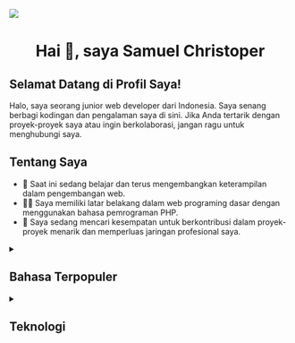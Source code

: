 ![](https://komarev.com/ghpvc/?username=Samuel-08&style=for-the-badge)

<h1 align="center">Hai 👋, saya Samuel Christoper</h1>

## Selamat Datang di Profil Saya!

Halo, saya seorang junior web developer dari Indonesia. Saya senang berbagi kodingan dan pengalaman saya di sini. Jika Anda tertarik dengan proyek-proyek saya atau ingin berkolaborasi, jangan ragu untuk menghubungi saya.

## Tentang Saya

- 🌱 Saat ini sedang belajar dan terus mengembangkan keterampilan dalam pengembangan web.
- 👨‍💻 Saya memiliki latar belakang dalam web programing dasar dengan menggunakan bahasa pemrograman PHP.
- 💼 Saya sedang mencari kesempatan untuk berkontribusi dalam proyek-proyek menarik dan memperluas jaringan profesional saya.
 
<details>
  
  <summary align="left"><h2> Bahasa Terpopuler </h2></summary>
  
<p> Berikut adalah bahasa yang sering saya gunakan: </p>
 
[![Top Langs](https://github-readme-stats.vercel.app/api/top-langs/?username=Samuel-08&theme=holi&layout=donut)](https://github.com/Samuel-08)
 
</details>

<details>
  <summary align="left"><h2 align="left"> Teknologi </h2></summary>
<p> Berikut adalah beberapa teknologi yang saya gunakan: </p> 
  <p align="left">
  <a href="https://www.w3.org/html/" target="_blank">
    <img
      src="https://raw.githubusercontent.com/devicons/devicon/master/icons/html5/html5-original-wordmark.svg"
      alt="html5" width="40" height="40"/>
  </a>
  <a href="https://www.w3schools.com/css/" target="_blank">
    <img src="https://raw.githubusercontent.com/devicons/devicon/master/icons/css3/css3-original-wordmark.svg"
      alt="css3" width="40"height="40"/>
  </a>
  <a href="https://developer.mozilla.org/en-US/docs/Web/JavaScript" target="_blank">
    <img src="https://raw.githubusercontent.com/devicons/devicon/master/icons/javascript/javascript-original.svg"
      alt="javascript" width="40" height="40"/>
  </a>
     <a href="https://www.php.net/" target="_blank">
  <img src="https://raw.githubusercontent.com/devicons/devicon/master/icons/php/php-original.svg"
    alt="php" width="40" height="40" />
</a>
<a href="https://getbootstrap.com/" target="_blank">
  <img
    src="https://getbootstrap.com/docs/5.1/assets/brand/bootstrap-logo.svg"
    alt="bootstrap"width="44"height="40"/>
</a>
    <a href="https://codeigniter.com/" target="_blank">
  <img src="https://cdn.worldvectorlogo.com/logos/codeigniter.svg"
    alt="codeigniter" width="44" height="44"/>
</a>
 <a href="https://laravel.com/" target="_blank">
  <img src="https://cdn.worldvectorlogo.com/logos/laravel-2.svg"
    alt="laravel" width="40" height="40" />
</a>
  <a href="https://vuejs.org/" target="_blank">
  <img src="https://raw.githubusercontent.com/devicons/devicon/master/icons/vuejs/vuejs-original-wordmark.svg"
    alt="vuejs" width="40" height="40" />
</a>
  <a href="https://tailwindcss.com/" target="_blank">
  <img src="https://upload.wikimedia.org/wikipedia/commons/d/d5/Tailwind_CSS_Logo.svg"
    alt="tailwindcss" width="40" height="40" />
</a>
  <a href="https://sass-lang.com" target="_blank">
    <img src="https://raw.githubusercontent.com/devicons/devicon/master/icons/sass/sass-original.svg"
      alt="sass" width="40" height="40"/>
</a>
   <a href="https://expressjs.com" target="_blank">
      <img src="https://raw.githubusercontent.com/devicons/devicon/master/icons/express/express-original.svg"
        alt="express" width="40" height="40" />
    </a>
<a href="https://www.figma.com/" target="_blank">
  <img
    src="https://upload.wikimedia.org/wikipedia/commons/3/33/Figma-logo.svg"
    alt="figma" width="40" height="40" />
</a> 
    <a href="https://git-scm.com/" target="_blank">
  <img src="https://git-scm.com/images/logos/downloads/Git-Icon-1788C.png"
    alt="git" width="40" height="40" />
</a>
  <a href="https://www.mysql.com/" target="_blank">
      <img src="https://raw.githubusercontent.com/devicons/devicon/master/icons/mysql/mysql-original-wordmark.svg"
        alt="mysql" width="40" height="40" />  
  </a>
<a href="https://axios-http.com/" target="_blank">
  <img src="https://www.vectorlogo.zone/logos/axios/axios-ar21.svg"
    alt="axios" width="70" height="40" />
</a>
</details>
